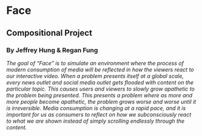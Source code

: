 # Face
## Compositional Project
### By Jeffrey Hung & Regan Fung


*The goal of “Face” is to simulate an environment where the process of modern consumption of media will be reflected in how the viewers react to our interactive video. When a problem presents itself at a global scale, every news outlet and social media outlet gets flooded with content on the particular topic. This causes users and viewers to slowly grow apathetic to the problem being presented. This presents a problem where as more and more people become apathetic, the problem grows worse and worse until it is irreversible. Media consumption is changing at a rapid pace, and it is important for us as consumers to reflect on how we subconsciously react to what we are shown instead of simply scrolling endlessly through the content.*


